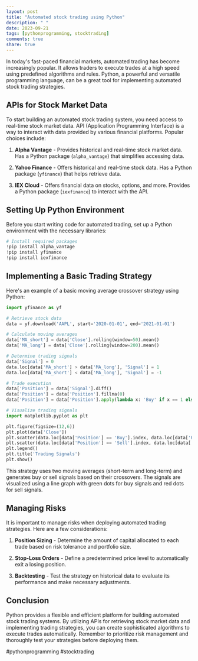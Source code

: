 ```yaml
---
layout: post
title: "Automated stock trading using Python"
description: " "
date: 2023-09-21
tags: [pythonprogramming, stocktrading]
comments: true
share: true
---
```


In today's fast-paced financial markets, automated trading has become increasingly popular. It allows traders to execute trades at a high speed using predefined algorithms and rules. Python, a powerful and versatile programming language, can be a great tool for implementing automated stock trading strategies.

## APIs for Stock Market Data

To start building an automated stock trading system, you need access to real-time stock market data. API (Application Programming Interface) is a way to interact with data provided by various financial platforms. Popular choices include:

1. **Alpha Vantage** - Provides historical and real-time stock market data. Has a Python package (`alpha_vantage`) that simplifies accessing data.

2. **Yahoo Finance** - Offers historical and real-time stock data. Has a Python package (`yfinance`) that helps retrieve data.

3. **IEX Cloud** - Offers financial data on stocks, options, and more. Provides a Python package (`iexfinance`) to interact with the API.

## Setting Up Python Environment

Before you start writing code for automated trading, set up a Python environment with the necessary libraries:

```python
# Install required packages
!pip install alpha_vantage
!pip install yfinance
!pip install iexfinance
```

## Implementing a Basic Trading Strategy

Here's an example of a basic moving average crossover strategy using Python:

```python
import yfinance as yf

# Retrieve stock data
data = yf.download('AAPL', start='2020-01-01', end='2021-01-01')

# Calculate moving averages
data['MA_short'] = data['Close'].rolling(window=50).mean()
data['MA_long'] = data['Close'].rolling(window=200).mean()

# Determine trading signals
data['Signal'] = 0
data.loc[data['MA_short'] > data['MA_long'], 'Signal'] = 1
data.loc[data['MA_short'] < data['MA_long'], 'Signal'] = -1

# Trade execution
data['Position'] = data['Signal'].diff()
data['Position'] = data['Position'].fillna(0)
data['Position'] = data['Position'].apply(lambda x: 'Buy' if x == 1 else 'Sell' if x == -1 else 'Hold')

# Visualize trading signals
import matplotlib.pyplot as plt

plt.figure(figsize=(12,6))
plt.plot(data['Close'])
plt.scatter(data.loc[data['Position'] == 'Buy'].index, data.loc[data['Position'] == 'Buy']['Close'], color='green', label='Buy')
plt.scatter(data.loc[data['Position'] == 'Sell'].index, data.loc[data['Position'] == 'Sell']['Close'], color='red', label='Sell')
plt.legend()
plt.title('Trading Signals')
plt.show()
```

This strategy uses two moving averages (short-term and long-term) and generates buy or sell signals based on their crossovers. The signals are visualized using a line graph with green dots for buy signals and red dots for sell signals.

## Managing Risks

It is important to manage risks when deploying automated trading strategies. Here are a few considerations:

1. **Position Sizing** - Determine the amount of capital allocated to each trade based on risk tolerance and portfolio size.

2. **Stop-Loss Orders** - Define a predetermined price level to automatically exit a losing position.

3. **Backtesting** - Test the strategy on historical data to evaluate its performance and make necessary adjustments.

## Conclusion

Python provides a flexible and efficient platform for building automated stock trading systems. By utilizing APIs for retrieving stock market data and implementing trading strategies, you can create sophisticated algorithms to execute trades automatically. Remember to prioritize risk management and thoroughly test your strategies before deploying them.

#pythonprogramming #stocktrading